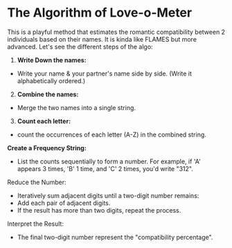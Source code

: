 # The Algorithm of Love-o-Meter

This is a playful method that estimates the romantic compatibility between 2 individuals based on their names. It is kinda like FLAMES but more advanced. Let's see the different steps of the algo:

1. **Write Down the names:**
- Write your name & your partner's name side by side. (Write it alphabetically ordered.)

2. **Combine the names:**
- Merge the two names into a single string.

3. **Count each letter:**
- count the occurrences of each letter (A-Z) in the combined string.

**Create a Frequency String:**
- List the counts sequentially to form a number. For example, if 'A' appears 3 times, 'B' 1 time, and 'C' 2 times, you'd write "312".

Reduce the Number:
- Iteratively sum adjacent digits until a two-digit number remains:
- Add each pair of adjacent digits.
- If the result has more than two digits, repeat the process.

Interpret the Result:
- The final two-digit number represent the "compatibility percentage".